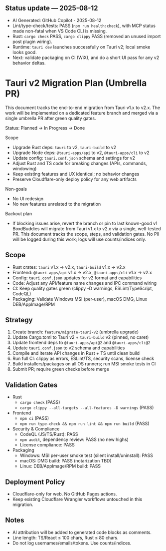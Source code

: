 ## Status update — 2025-08-12

- AI Generated: GitHub Copilot - 2025-08-12
- Lint/type-check/tests: PASS (`npm run health:check`), with MCP status made non-fatal when VS Code CLI is missing.
- Rust: `cargo check` PASS, `cargo clippy` PASS (removed an unused import post plugin wiring).
- Runtime: `tauri dev` launches successfully on Tauri v2; local smoke looks good.
- Next: validate packaging on CI (WiX), and do a short UI pass for any v2 behavior deltas.

<!-- AI Generated: GitHub Copilot - 2025-08-12 -->

# Tauri v2 Migration Plan (Umbrella PR)

This document tracks the end-to-end migration from Tauri v1.x to v2.x. The work
will be implemented on a dedicated feature branch and merged via a single
umbrella PR after green quality gates.

Status: Planned → In Progress → Done

Scope

- Upgrade Rust deps: `tauri` to v2, `tauri-build` to v2
- Upgrade Node deps: `@tauri-apps/api` to v2, `@tauri-apps/cli` to v2
- Update config: `tauri.conf.json` schema and settings for v2
- Adjust Rust and TS code for breaking changes (APIs, commands, windowing)
- Keep existing features and UX identical; no behavior changes
- Preserve Cloudflare-only deploy policy for any web artifacts

Non-goals

- No UI redesign
- No new features unrelated to the migration

Backout plan

- If blocking issues arise, revert the branch or pin to last known-good v1
  BoxdBuddies will migrate from Tauri v1.x to v2.x via a single, well-tested PR.
  This document tracks the scope, steps, and validation gates. No PII will be
  logged during this work; logs will use counts/indices only.

## Scope

- Rust crates: `tauri` v1.x → v2.x, `tauri-build` v1.x → v2.x
- Frontend: `@tauri-apps/api` v1.x → v2.x, `@tauri-apps/cli` v1.x → v2.x
- Config: `tauri.conf.json` updates for v2 format and capabilities
- Code: Adjust any API/feature name changes and IPC command wiring
- CI: Keep quality gates green (clippy -D warnings, ESLint/TypeScript, CodeQL)
- Packaging: Validate Windows MSI (per-user), macOS DMG, Linux DEB/AppImage/RPM

## Strategy

1. Create branch: `feature/migrate-tauri-v2` (umbrella upgrade)
2. Update Cargo.toml to Tauri v2 + `tauri-build` v2 (pinned, no caret)
3. Update frontend deps to `@tauri-apps/api@2` and `@tauri-apps/cli@2`
4. Update `tauri.conf.json` to v2 schema and capabilities
5. Compile and iterate API changes in Rust + TS until clean build
6. Run full CI: clippy as errors, ESLint/TS, security scans, license check
7. Build installers/packages on all OS runners; run MSI smoke tests in CI
8. Submit PR; require green checks before merge

## Validation Gates

- Rust
  - `cargo check` (PASS)
  - `cargo clippy --all-targets --all-features -D warnings` (PASS)
- Frontend
  - `npm ci` (PASS)
  - `npm run type-check && npm run lint && npm run build` (PASS)
- Security & Compliance
  - CodeQL (JS/TS/Rust): PASS
  - `npm audit`, dependency review: PASS (no new highs)
  - License compliance: PASS
- Packaging
  - Windows: MSI per-user smoke test (silent install/uninstall): PASS
  - macOS: DMG build: PASS (notarization TBD)
  - Linux: DEB/AppImage/RPM build: PASS

## Deployment Policy

- Cloudflare-only for web. No GitHub Pages actions.
- Keep existing Cloudflare Wrangler workflows untouched in this migration.

## Notes

- AI attribution will be added to generated code blocks as comments.
- Line length: TS/React ≤ 100 chars, Rust ≤ 80 chars.
- Do not log usernames/emails/tokens. Use counts/indices.
